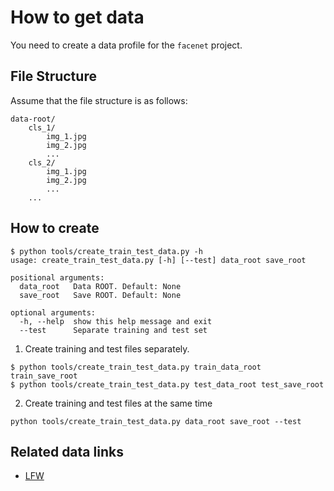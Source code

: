 
# How to get data

You need to create a data profile for the `facenet` project. 

## File Structure

Assume that the file structure is as follows:

```angular2html
data-root/
    cls_1/
        img_1.jpg
        img_2.jpg
        ...
    cls_2/
        img_1.jpg
        img_2.jpg
        ...
    ...
```

## How to create

```
$ python tools/create_train_test_data.py -h
usage: create_train_test_data.py [-h] [--test] data_root save_root

positional arguments:
  data_root   Data ROOT. Default: None
  save_root   Save ROOT. Default: None

optional arguments:
  -h, --help  show this help message and exit
  --test      Separate training and test set
```

1. Create training and test files separately. 

```angular2html
$ python tools/create_train_test_data.py train_data_root train_save_root
$ python tools/create_train_test_data.py test_data_root test_save_root
```

2. Create training and test files at the same time 

```angular2html
python tools/create_train_test_data.py data_root save_root --test
```

## Related data links

* [LFW](http://vis-www.cs.umass.edu/lfw/index.html#download)